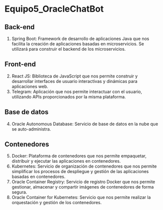 # Equipo5_OracleChatBot

## Back-end
1. Spring Boot: Framework de desarrollo de aplicaciones Java que nos facilita la creación de aplicaciones basadas en microservicios.  Se utilizará para construir el backend de los microservicios. 

## Front-end
2. React JS: Biblioteca de JavaScript que nos permite construir y desarrollar interfaces de usuario interactivas y dinámicas para aplicaciones web. 
3. Telegram: Aplicación que nos permite interactuar con el usuario, utilizando APIs proporcionados por la misma plataforma. 

## Base de datos
4. Oracle Autonomous Database: Servicio de base de datos en la nube que se auto-administra. 

## Contenedores 
5. Docker: Plataforma de contenedores que nos permite empaquetar, distribuir y ejecutar las aplicaciones en contenedores. 
6. Kubernetes: Servicio de organización de contenedores que nos permite simplificar los procesos de despliegue y gestión de las aplicaciones basadas en contenedores. 
7. Oracle Container Registry: Servicio de registro Docker que nos permite gestionar, almacenar y compartir imágenes de contenedores de forma segura.
8. Oracle Container for Kubernetes: Servicio que nos permite realizar la orquestación y gestión de los contenedores. 

